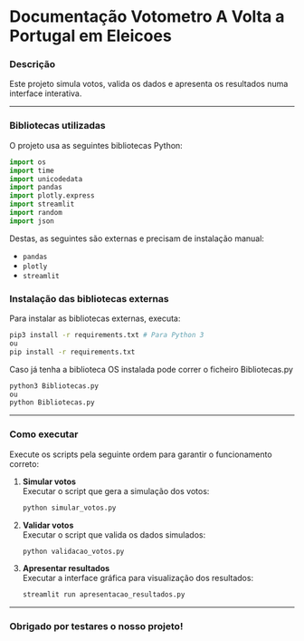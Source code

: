 # Documentação Votometro A Volta a Portugal em Eleicoes

### Descrição

Este projeto simula votos, valida os dados e apresenta os resultados numa interface interativa.

---

### Bibliotecas utilizadas

O projeto usa as seguintes bibliotecas Python:

```python
import os
import time
import unicodedata
import pandas
import plotly.express
import streamlit
import random
import json
```

Destas, as seguintes são externas e precisam de instalação manual:

- `pandas`
- `plotly`
- `streamlit`

### Instalação das bibliotecas externas

Para instalar as bibliotecas externas, executa:

```bash
pip3 install -r requirements.txt # Para Python 3
ou
pip install -r requirements.txt
```

Caso já tenha a biblioteca OS instalada pode correr o ficheiro Bibliotecas.py

```bash
python3 Bibliotecas.py
ou
python Bibliotecas.py
```

---

### Como executar

Execute os scripts pela seguinte ordem para garantir o funcionamento correto:

1. **Simular votos**  
   Executar o script que gera a simulação dos votos:  
   ```bash
   python simular_votos.py
   ```

2. **Validar votos**  
   Executar o script que valida os dados simulados:  
   ```bash
   python validacao_votos.py
   ```

3. **Apresentar resultados**  
   Executar a interface gráfica para visualização dos resultados:  
   ```bash
   streamlit run apresentacao_resultados.py
   ```

---

### Obrigado por testares o nosso projeto!
